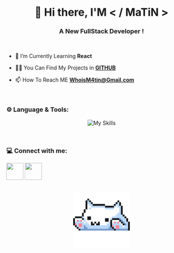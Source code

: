 <h1 align="center">👋 Hi there, I'M < / MaTiN ></h1>

<h3 align="center">A New FullStack Developer !</h3>

<br>

- 🌱 I’m Currently Learning **React**

- 👨‍💻 You Can Find My Projects in [**GITHUB**](https://github.com/RealMaTiN)

- 📫 How To Reach ME **WhoisM4tin@Gmail.com**

<br>

<h3>⚙️ Language & Tools:</h3>

<div align="center">

![My Skills](https://skillicons.dev/icons?i=html,css,javascript,nodejs,expressjs,mongodb,bootstrap,tailwindcss,sass,github&theme=dark)
</div>

<br>

<h3>💻 Connect with me:</h3>

<a href="https://github.com/RealMaTiN" target="blank"><img align="center" src="https://skillicons.dev/icons?i=github&theme=dark" height="45" width="45" /></a>
<a href="https://t.me/MainMaTiN" target="blank"><img align="center" src="https://go-skill-icons.vercel.app/api/icons?i=telegram" height="45" width="45" /></a>

<br>

<div align="center">
<img height="150" width="150" src="https://github.com/RealMaTiN/RealMaTiN/blob/main/Pics%20-%20Gifs/Language%20%26%20Tools/cat.gif">
</div>

